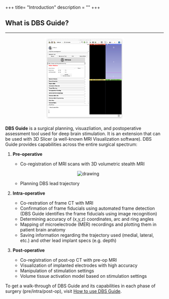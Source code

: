 +++
title= "Introduction"
description = ""
+++



## What is DBS Guide?
---

<p align="center"><img src="img/DBSLaunch.png" alt="drawing" width="50%"/></p>

**DBS Guide** is a surgical planning, visuazliation, and postoperative assessment tool used for deep brain stimulation. It is an extension that can be used with 3D Slicer (a well-known MRI Visualization software). DBS Guide provides capabilities across the entire surgical spectrum:

1. **Pre-operative**
   - Co-registration of MRI scans with 3D volumetric stealth MRI
   
   <p align="center"><img src="img/coregConfirmSlide.gif" alt="drawing" width="50%"/></p>
   
   - Planning DBS lead trajectory

2. **Intra-operative**
   - Co-restration of frame CT with MRI 
   - Confirmation of frame fiducials using automated frame detection (DBS Guide identifies the frame fiducials using image recognition)
   - Determining accuracy of (x,y,z) coordinates, arc and ring angles
   - Mapping of microelectrode (MER) recordings and plotting them in patient brain anatomy
   - Saving information regarding the trajectory used (medial, lateral, etc.) and other lead implant specs (e.g. depth)
3. **Post-operative**
   - Co-registration of post-op CT with pre-op MRI 
   - Visualization of implanted electrodes with high accuracy
   - Manipulation of stimulation settings 
   - Volume tissue activation model based on stimulation settings

To get a walk-through of DBS Guide and its capabilities in each phase of surgery (pre/intra/post-op), visit <a href="https://dbsguidedocs.readthedocs.io/en/latest/usage.html#usage" target="_blank">How to use DBS Guide</a>.
